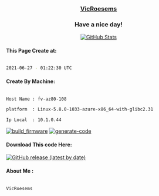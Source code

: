 

<a href="https://github.com/VicRoesems"><h3 align="center"><b>VicRoesems</b></h3></a>

<h3 align="center">Have a nice day!</h3>

<p align="center">

  <a href="https://github.com/VicRoesems">
    <img alt="GitHub Stats" src="https://github-readme-stats.vercel.app/api?username=VicRoesems&hide=issues&hide_title=true&include_all_commits=true&bg_color=30,e96443,904e95&title_color=fff&text_color=fff" />
   </a>
   
#### This Page Create at:

```bash

2021-06-27 - 01:22:30 UTC

```

#### Create By Machine:

```bash

Host Name : fv-az80-108

platform  : Linux-5.8.0-1033-azure-x86_64-with-glibc2.31

Ip Local  : 10.1.0.44

```

[![build_firmware](https://github.com/VicRoesems/VicRoesems/actions/workflows/generate_readme.yml/badge.svg)](https://github.com/VicRoesems/VicRoesems/actions/workflows/generate_readme.yml) [![generate-code](https://github.com/VicRoesems/Jar-Runtime/actions/workflows/generate-code.yml/badge.svg)](https://github.com/VicRoesems/Jar-Runtime/actions/workflows/generate-code.yml)

#### Download This code Here:

[![GitHub release (latest by date)](https://img.shields.io/github/v/release/VicRoesems/Jar-Runtime?style=for-the-badge&label=Download)](https://github.com/VicRoesems/Jar-Runtime/releases) 

</p> 

#### About Me :

```bash

VicRoesems

```

